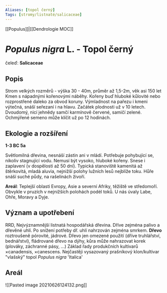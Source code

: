 ```yaml
---
Aliases: [topol černý]
Tags: [stromy/listnaté/salicaceae]
---
```

[[Populus]]|[[Dendrologie MOC]]


# *Populus nigra* L. - Topol černý

čeleď: **Salicaceae**

## Popis
Strom velkých rozměrů - výška 30 - 40m, průměr až 1,5-2m, věk asi 150 let
Kmen s nápadnými kořenovými náběhy.
Kořeny buď hluboké kůlovité nebo rozprostřené daleko za obvod koruny.
Výmladnost na pařezu i kmeni výtečná, snáší seřezaní i na hlavu.
Začátek plodnosti už v 10 letech.
Dvoudomý, nicí jehnědy samčí karmínově červené, samičí zelené. Ochmýřené semeno může klíčit už po 12 hodinách.

## Ekologie a rozšíření
**1-3 BC 5a**

Světlomilná dřevina, nesnáší zástin ani v mládí. Potřebuje pohybující se, nikoliv stagnující vodu. Nemusí být vysoko, hluboké kořeny. Snese i zaplavení (v dospělosti až 50 dní).
Typická stanoviště kamenitá až štěrkovitá, mladá aluvia, nejnižší polohy lužních lesů nejblíže toku.
Hůře snáší suché půdy, na rašelinách živoří.


**Areál**: Teplejší oblasti Evropy, Asie a severní Afriky, těžiště ve středomoří. Obvykle v pruzích v nejnižších polohách podél toků.
U nás úvaly Labe, Ohře, Moravy a Dyje.

## Význam a upotřebení
RRD, Nejvýznamnější listnatá hospodářská dřevina. Dříve zejména palivo a dřevěné uhlí. Po snížení potřeby dř. uhlí nahrzován zejména smrkem.
**Dřevo** roztroušeně pórovité, jádrové.
Dřevo jen omezené použití (dříve truhlářství, bednářství), fládrované dřevo na dýhy, kůra může nahrazovat korek (plováky, záchranné pásy, ...)
Základ řady produkčních kultivarů ×canadensis, ×canescens. Nejčastěji vysazovaný prašníkový klon/kultivar "vlašský" topol *Populus nigra* 'Italica'

## Areál

![[Pasted image 20210626124132.png]]

